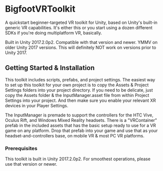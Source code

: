 # BigfootVRToolkit
A quickstart beginner-targeted VR toolkit for Unity, based on Unity's built-in generic VR capabilities. It's either this or you start using a dozen different SDKs if you're doing multiplatform VR, basically.

Built in Unity 2017.2.0p2. Compatible with that version and newer. YMMV on older Unity 2017 versions. 
This will definitely NOT work on versions prior to Unity 2017.

## Getting Started & Installation

This toolkit includes scripts, prefabs, and project settings. 
The easiest way to set up this toolkit for your own project is to copy the Assets & Project Settings folders into your project directory.
If you need to be delicate, just copy the Assets folder & the InputManager.asset file from within Project Settings into your project. And then make sure you enable your relevant XR devices in your Player Settings.

The InputManager is premade to support the controllers for the HTC Vive, Oculus Rift, and Windows Mixed Reality headsets.
There is a "VRContainer" prefab in the included assets that has the basic setup ready to use for a VR game on any platform. Drop that prefab into your game and use that as your headset-and-controllers base, on mobile VR & most PC VR platforms.

### Prerequisites

This toolkit is built in Unity 2017.2.0p2. For smoothest operations, please use that version or newer.


